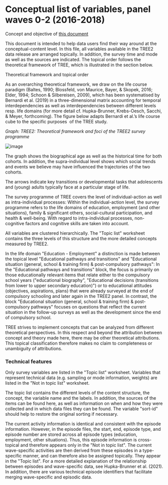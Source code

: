 #  Conceptual list of variables, panel waves 0-2 (2016-2018)

Concept and objective of [this document]([url](https://github.com/TREE-panel/TREE2_release2021_Variable_List_conceptual/raw/main/TREE2_Variable_List_conceptual.xlsx))

This document is intended to help data users find their way around at the conceptual-content level. In this file, all variables available in the TREE2 data release are arranged topically. In addition, the survey time and mode as well as the sources are indicated. The topical order follows the theoretical framework of TREE, which is illustrated in the section below.

Theoretical framework and topical order

As an overarching theoretical framework, we draw on the life course paradigm (Baltes, 1990; Blossfeld, von Maurice, Bayer, & Skopek, 2016; Elder, 1994; Schoon & Silbereisen, 2009), which has been systematised by Bernardi et al. (2019) in a three-dimensional matrix accounting for temporal interdependencies as well as interdependencies between different levels resp. life domains (for more detail cf. Hupka-Brunner, Krebs-Oesch, Sacchi, & Meyer, forthcoming). The figure below adapts Bernardi et al.’s life course cube to the specific purposes  of the TREE study. 

_Graph: TREE2: Theoretical framework and foci of the TREE2 survey programme_

![image](https://user-images.githubusercontent.com/91122341/168562156-f0c7e18b-bb74-4477-93f5-32630b350875.png)

The graph shows the biographical age as well as the historical time for both cohorts. In addition, the supra-individual level shows which social trends and events we believe may have influenced the trajectories of the two cohorts.

The arrows indicate key transitions or developmental tasks that adolescents and (young) adults typically face at a particular stage of life.

The survey programme of TREE covers the level of individual-action as well as intra-individual processes: Within the individual-action level, the survey programme refers to the life domains of education, employment (and other situations), family & significant others, social-cultural participation, and health & well-being. With regard to intra-individual processes, non-cognitive factors and cognitive skills are taken into account.

All variables are clustered hierarchically. The "Topic list" worksheet contains the three levels of this structure and the more detailed concepts measured by TREE2.

In the life domain "Education - Employment" a distinction is made between the topical level "Educational pathways and transitions" and "Educational situation (general, school & training firm) & post-compulsory pathways": In the "Educational pathways and transitions" block, the focus is primarily on those educationally relevant items that relate either to the compulsory school years ("educational biography", "Educational decisions (transitions from lower to upper secondary education)") or to educational attitudes (objectives, aspirations, plans) that were already surveyed at the end of compulsory schooling and later again in the TREE2 panel. In contrast, the block "Educational situation (general, school & training firm) & post-compulsory pathways" focuses on questions that reflect the current situation in the follow-up surveys as well as the development since the end of compulsory school.

TREE strives to implement concepts that can be analyzed from different theoretical perspectives. In this respect and beyond the attribution between concept and theory made here, there may be other theoretical attributions. This topical classification therefore makes no claim to completeness or unambiguity of attributions.

### Technical features

Only survey variables are listed in the "Topic list" worksheet. Variables that represent technical data (e.g. sampling or mode information, weights) are listed in the "Not in topic list" worksheet.

The topic list contains the different levels of the content structure, the concept, the variable name and the labels. In addition, the sources of the items can be found here, as well as information on when and how they were collected and in which data files they can be found. The variable "sort-id" should help to restore the original sorting if necessary. 

The current activity information is identical and consistent with the episode information. However, in the episode files, the start, end, episode type, and episode number are stored across all episode types (education, employment, other situations). Thus, this episode information is cross-topical and therefore appears only in the "Not in topic list". The current wave-specific activities are then derived from these episodes in a type-specific manner, and can therefore also be assigned topically. They appear in the "Topic list". For a more detailed explanation of the relationship between episodes and wave-specific data, see Hupka-Brunner et al. (2021). 
In addition, there are various technical episode identifiers that facilitate merging wave-specific and episodic data.
